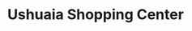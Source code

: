 ---
title: "Ushuaia Shopping Center"
url: /ushuaia/ushuaia-shopping-center/
shop: Einkaufszentrum
---
